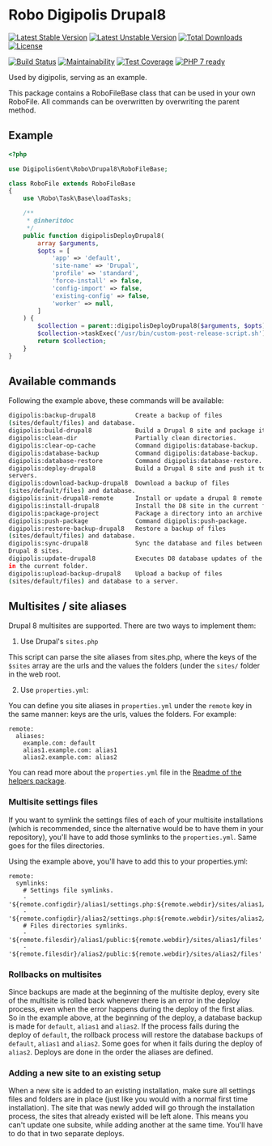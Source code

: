 # Robo Digipolis Drupal8

[![Latest Stable Version](https://poser.pugx.org/digipolisgent/robo-digipolis-drupal8/v/stable)](https://packagist.org/packages/digipolisgent/robo-digipolis-drupal8)
[![Latest Unstable Version](https://poser.pugx.org/digipolisgent/robo-digipolis-drupal8/v/unstable)](https://packagist.org/packages/digipolisgent/robo-digipolis-drupal8)
[![Total Downloads](https://poser.pugx.org/digipolisgent/robo-digipolis-drupal8/downloads)](https://packagist.org/packages/digipolisgent/robo-digipolis-drupal8)
[![License](https://poser.pugx.org/digipolisgent/robo-digipolis-drupal8/license)](https://packagist.org/packages/digipolisgent/robo-digipolis-drupal8)

[![Build Status](https://travis-ci.org/digipolisgent/robo-digipolis-drupal8.svg?branch=develop)](https://travis-ci.org/digipolisgent/robo-digipolis-drupal8)
[![Maintainability](https://api.codeclimate.com/v1/badges/f3b213f3d449af134290/maintainability)](https://codeclimate.com/github/digipolisgent/robo-digipolis-drupal8/maintainability)
[![Test Coverage](https://api.codeclimate.com/v1/badges/f3b213f3d449af134290/test_coverage)](https://codeclimate.com/github/digipolisgent/robo-digipolis-drupal8/test_coverage)
[![PHP 7 ready](https://php7ready.timesplinter.ch/digipolisgent/robo-digipolis-drupal8/develop/badge.svg)](https://travis-ci.org/digipolisgent/robo-digipolis-drupal8)

Used by digipolis, serving as an example.

This package contains a RoboFileBase class that can be used in your own
RoboFile. All commands can be overwritten by overwriting the parent method.

## Example

```php
<?php

use DigipolisGent\Robo\Drupal8\RoboFileBase;

class RoboFile extends RoboFileBase
{
    use \Robo\Task\Base\loadTasks;

    /**
     * @inheritdoc
     */
    public function digipolisDeployDrupal8(
        array $arguments,
        $opts = [
            'app' => 'default',
            'site-name' => 'Drupal',
            'profile' => 'standard',
            'force-install' => false,
            'config-import' => false,
            'existing-config' => false,
            'worker' => null,
        ]
    ) {
        $collection = parent::digipolisDeployDrupal8($arguments, $opts);
        $collection->taskExec('/usr/bin/custom-post-release-script.sh');
        return $collection;
    }
}

```

## Available commands

Following the example above, these commands will be available:

```bash
digipolis:backup-drupal8           Create a backup of files
(sites/default/files) and database.
digipolis:build-drupal8            Build a Drupal 8 site and package it.
digipolis:clean-dir                Partially clean directories.
digipolis:clear-op-cache           Command digipolis:database-backup.
digipolis:database-backup          Command digipolis:database-backup.
digipolis:database-restore         Command digipolis:database-restore.
digipolis:deploy-drupal8           Build a Drupal 8 site and push it to the
servers.
digipolis:download-backup-drupal8  Download a backup of files
(sites/default/files) and database.
digipolis:init-drupal8-remote      Install or update a drupal 8 remote site.
digipolis:install-drupal8          Install the D8 site in the current folder.
digipolis:package-project          Package a directory into an archive.
digipolis:push-package             Command digipolis:push-package.
digipolis:restore-backup-drupal8   Restore a backup of files
(sites/default/files) and database.
digipolis:sync-drupal8             Sync the database and files between two
Drupal 8 sites.
digipolis:update-drupal8           Executes D8 database updates of the D8 site
in the current folder.
digipolis:upload-backup-drupal8    Upload a backup of files
(sites/default/files) and database to a server.
```

## Multisites / site aliases

Drupal 8 multisites are supported. There are two ways to implement them:

1. Use Drupal's `sites.php`

  This script can parse the site aliases from sites.php, where the keys of the
  `$sites` array are the urls and the values the folders (under the `sites/`
  folder in the web root.

2. Use `properties.yml`:

  You can define you site aliases in `properties.yml` under the `remote` key in
  the same manner: keys are the urls, values the folders. For example:

```
remote:
  aliases:
    example.com: default
    alias1.example.com: alias1
    alias2.example.com: alias2
```

You can read more about the `properties.yml` file in the [Readme of the helpers
package](https://github.com/digipolisgent/robo-digipolis-helpers).

### Multisite settings files

If you want to symlink the settings files of each of your multisite
installations (which is recommended, since the alternative would be to have them
in your repository), you'll have to add those symlinks to the `properties.yml`.
Same goes for the files directories.

Using the example above, you'll have to add this to your properties.yml:

```
remote:
  symlinks:
    # Settings file symlinks.
    - '${remote.configdir}/alias1/settings.php:${remote.webdir}/sites/alias1/settings.php'
    - '${remote.configdir}/alias2/settings.php:${remote.webdir}/sites/alias2/settings.php'
    # Files directories symlinks.
    - '${remote.filesdir}/alias1/public:${remote.webdir}/sites/alias1/files'
    - '${remote.filesdir}/alias2/public:${remote.webdir}/sites/alias2/files'
```

### Rollbacks on multisites

Since backups are made at the beginning of the multisite deploy, every site of
the multisite is rolled back whenever there is an error in the deploy process,
even when the error happens during the deploy of the first alias. So in the
example above, at the beginning of the deploy, a database backup is made for
`default`, `alias1` and `alias2`. If the process fails during the deploy of
`default`, the rollback process will restore the database backups of `default`,
`alias1` and `alias2`. Some goes for when it fails during the deploy of
`alias2`. Deploys are done in the order the aliases are defined.

### Adding a new site to an existing setup

When a new site is added to an existing installation, make sure all settings
files and folders are in place (just like you would with a normal first time
installation). The site that was newly added will go through the installation
process, the sites that already existed will be left alone. This means you can't
update one subsite, while adding another at the same time. You'll have to do
that in two separate deploys.

